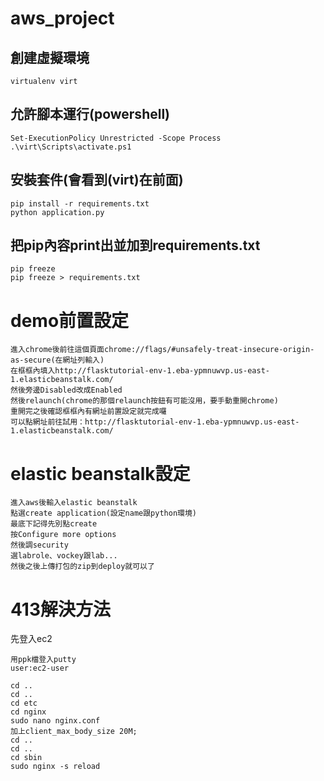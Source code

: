 ﻿# aws_project
 ## 創建虛擬環境
```
virtualenv virt 
```
 ## 允許腳本運行(powershell)
 ```
Set-ExecutionPolicy Unrestricted -Scope Process
.\virt\Scripts\activate.ps1
```
## 安裝套件(會看到(virt)在前面)
```
pip install -r requirements.txt 
python application.py
 ```
 ## 把pip內容print出並加到requirements.txt 
 ```
 pip freeze
 pip freeze > requirements.txt
 ```
# demo前置設定

```
進入chrome後前往這個頁面chrome://flags/#unsafely-treat-insecure-origin-as-secure(在網址列輸入)
在框框內填入http://flasktutorial-env-1.eba-ypmnuwvp.us-east-1.elasticbeanstalk.com/
然後旁邊Disabled改成Enabled
然後relaunch(chrome的那個relaunch按鈕有可能沒用，要手動重開chrome)
重開完之後確認框框內有網址前置設定就完成囉
可以點網址前往試用：http://flasktutorial-env-1.eba-ypmnuwvp.us-east-1.elasticbeanstalk.com/
```
# elastic beanstalk設定

```
進入aws後輸入elastic beanstalk
點選create application(設定name跟python環境)
最底下記得先別點create
按Configure more options
然後調security
選labrole、vockey跟lab...
然後之後上傳打包的zip到deploy就可以了
```

# 413解決方法

先登入ec2
```
用ppk檔登入putty
user:ec2-user
```
```
cd ..
cd ..
cd etc
cd nginx
sudo nano nginx.conf
加上client_max_body_size 20M;
cd ..
cd ..
cd sbin
sudo nginx -s reload
```